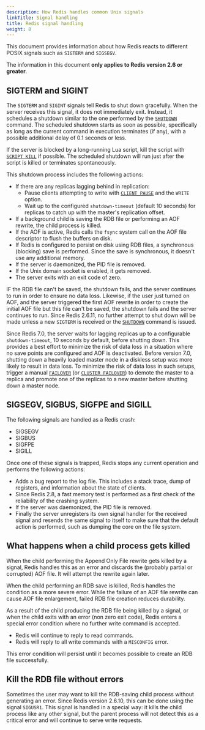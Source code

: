 ```yaml
---
description: How Redis handles common Unix signals
linkTitle: Signal handling
title: Redis signal handling
weight: 8
---
```


This document provides information about how Redis reacts to different POSIX signals such as `SIGTERM` and `SIGSEGV`.

The information in this document **only applies to Redis version 2.6 or greater**.

## SIGTERM and SIGINT

The `SIGTERM` and `SIGINT` signals tell Redis to shut down gracefully. When the server receives this signal,
it does not immediately exit. Instead, it schedules
a shutdown similar to the one performed by the [`SHUTDOWN`](/commands/shutdown) command. The scheduled shutdown starts as soon as possible, specifically as long as the
current command in execution terminates (if any), with a possible additional
delay of 0.1 seconds or less.

If the server is blocked by a long-running Lua script,
kill the script with [`SCRIPT KILL`](/commands/script-kill) if possible. The scheduled shutdown will
run just after the script is killed or terminates spontaneously.

This shutdown process includes the following actions:

* If there are any replicas lagging behind in replication:
  * Pause clients attempting to write with [`CLIENT PAUSE`](/commands/client-pause) and the `WRITE` option.
  * Wait up to the configured `shutdown-timeout` (default 10 seconds) for replicas to catch up with the master's replication offset.
* If a background child is saving the RDB file or performing an AOF rewrite, the child process is killed.
* If the AOF is active, Redis calls the `fsync` system call on the AOF file descriptor to flush the buffers on disk.
* If Redis is configured to persist on disk using RDB files, a synchronous (blocking) save is performed. Since the save is synchronous, it doesn't use any additional memory.
* If the server is daemonized, the PID file is removed.
* If the Unix domain socket is enabled, it gets removed.
* The server exits with an exit code of zero.

IF the RDB file can't be saved, the shutdown fails, and the server continues to run in order to ensure no data loss.
Likewise, if the user just turned on AOF, and the server triggered the first AOF rewrite in order to create the initial AOF file but this file can't be saved, the shutdown fails and the server continues to run.
Since Redis 2.6.11, no further attempt to shut down will be made unless a new `SIGTERM` is received or the [`SHUTDOWN`](/commands/shutdown) command is issued.

Since Redis 7.0, the server waits for lagging replicas up to a configurable `shutdown-timeout`, 10 seconds by default, before shutting down.
This provides a best effort to minimize the risk of data loss in a situation where no save points are configured and AOF is deactivated.
Before version 7.0, shutting down a heavily loaded master node in a diskless setup was more likely to result in data loss.
To minimize the risk of data loss in such setups, trigger a manual [`FAILOVER`](/commands/failover) (or [`CLUSTER FAILOVER`](/commands/cluster-failover)) to demote the master to a replica and promote one of the replicas to a new master before shutting down a master node.

## SIGSEGV, SIGBUS, SIGFPE and SIGILL

The following signals are handled as a Redis crash:

* SIGSEGV
* SIGBUS
* SIGFPE
* SIGILL

Once one of these signals is trapped, Redis stops any current operation and performs the following actions:

* Adds a bug report to the log file. This includes a stack trace, dump of registers, and information about the state of clients.
* Since Redis 2.8, a fast memory test is performed as a first check of the reliability of the crashing system.
* If the server was daemonized, the PID file is removed.
* Finally the server unregisters its own signal handler for the received signal and resends the same signal to itself to make sure that the default action is performed, such as dumping the core on the file system.

## What happens when a child process gets killed

When the child performing the Append Only File rewrite gets killed by a signal,
Redis handles this as an error and discards the (probably partial or corrupted)
AOF file. It will attempt the rewrite again later.

When the child performing an RDB save is killed, Redis handles the
condition as a more severe error. While the failure of an
AOF file rewrite can cause AOF file enlargement, failed RDB file
creation reduces durability.

As a result of the child producing the RDB file being killed by a signal,
or when the child exits with an error (non zero exit code), Redis enters
a special error condition where no further write command is accepted.

* Redis will continue to reply to read commands.
* Redis will reply to all write commands with a `MISCONFIG` error.

This error condition will persist until it becomes possible to create an RDB file successfully.

## Kill the RDB file without errors

Sometimes the user may want to kill the RDB-saving child process without
generating an error. Since Redis version 2.6.10, this can be done using the signal `SIGUSR1`. This signal is handled in a special way:
it kills the child process like any other signal, but the parent process will
not detect this as a critical error and will continue to serve write
requests.
